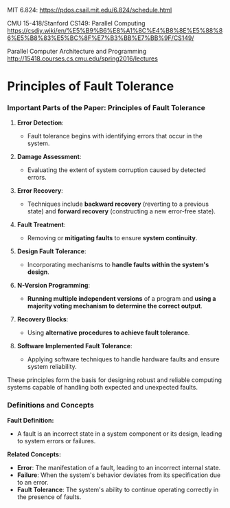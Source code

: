 MIT 6.824: https://pdos.csail.mit.edu/6.824/schedule.html

CMU 15-418/Stanford CS149: Parallel Computing https://csdiy.wiki/en/%E5%B9%B6%E8%A1%8C%E4%B8%8E%E5%88%86%E5%B8%83%E5%BC%8F%E7%B3%BB%E7%BB%9F/CS149/

Parallel Computer Architecture and Programming  http://15418.courses.cs.cmu.edu/spring2016/lectures

# Principles of Fault Tolerance
### Important Parts of the Paper: Principles of Fault Tolerance

1. **Error Detection**:
   - Fault tolerance begins with identifying errors that occur in the system.

2. **Damage Assessment**:
   - Evaluating the extent of system corruption caused by detected errors.

3. **Error Recovery**:
   - Techniques include **backward recovery** (reverting to a previous state) and **forward recovery** (constructing a new error-free state).

4. **Fault Treatment**:
   - Removing or **mitigating faults** to ensure **system continuity**.

5. **Design Fault Tolerance**:
   - Incorporating mechanisms to **handle faults within the system's design**.

6. **N-Version Programming**:
   - **Running multiple independent versions** of a program and **using a majority voting mechanism to determine the correct output**.

7. **Recovery Blocks**:
   - Using **alternative procedures to achieve fault tolerance**.

8. **Software Implemented Fault Tolerance**:
   - Applying software techniques to handle hardware faults and ensure system reliability.

These principles form the basis for designing robust and reliable computing systems capable of handling both expected and unexpected faults.

### Definitions and Concepts

**Fault Definition:**
- A fault is an incorrect state in a system component or its design, leading to system errors or failures.

**Related Concepts:**
- **Error**: The manifestation of a fault, leading to an incorrect internal state.
- **Failure**: When the system's behavior deviates from its specification due to an error.
- **Fault Tolerance**: The system's ability to continue operating correctly in the presence of faults.
